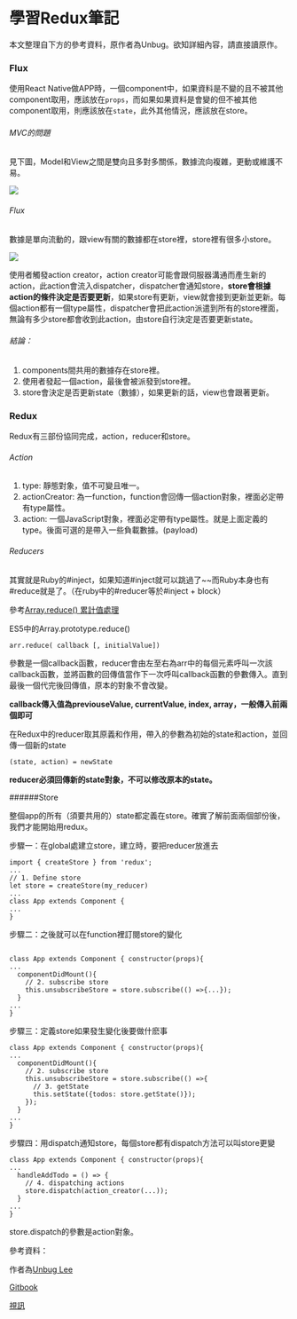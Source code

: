 # 學習Redux筆記

本文整理自下方的參考資料，原作者為Unbug。欲知詳細內容，請直接讀原作。

### Flux

使用React Native做APP時，一個component中，如果資料是不變的且不被其他component取用，應該放在`props`，而如果如果資料是會變的但不被其他component取用，則應該放在`state`，此外其他情況，應該放在store。


###### MVC的問題

見下圖，Model和View之間是雙向且多對多關係，數據流向複雜，更動或維護不易。

![](http://i.imgur.com/BLmJc0l.png)


###### Flux

數據是單向流動的，跟view有關的數據都在store裡，store裡有很多小store。

![](http://i.imgur.com/qN7gRWa.png)

使用者觸發action creator，action creator可能會跟伺服器溝通而產生新的action，此action會流入dispatcher，dispatcher會通知store，****store會根據action的條件決定是否要更新****，如果store有更新，view就會接到更新並更新。每個action都有一個type屬性，dispatcher會把此action派遣到所有的store裡面，無論有多少store都會收到此action，由store自行決定是否要更新state。

###### 結論：

1. components間共用的數據存在store裡。
2. 使用者發起一個action，最後會被派發到store裡。
3. store會決定是否更新state（數據），如果更新的話，view也會跟著更新。

### Redux

Redux有三部份協同完成，action，reducer和store。

###### Action

1. type: 靜態對象，值不可變且唯一。
2. actionCreator: 為一function，function會回傳一個action對象，裡面必定帶有type屬性。
3. action: 一個JavaScript對象，裡面必定帶有type屬性。就是上面定義的type。後面可選的是帶入一些負載數據。\(payload\)

###### Reducers

其實就是Ruby的#inject，如果知道#inject就可以跳過了~~而Ruby本身也有#reduce就是了。（在ruby中的#reducer等於#inject + block）

參考[Array.reduce\(\) 累計值處理](http://www.victsao.com/blog/81-javascript/184-javascript-arr-reduce)

ES5中的Array.prototype.reduce\(\)

`arr.reduce( callback [, initialValue])`

參數是一個callback函數，reducer會由左至右為arr中的每個元素呼叫一次該callback函數，並將函數的回傳值當作下一次呼叫callback函數的參數傳入。直到最後一個代完後回傳值，原本的對象不會改變。

****callback傳入值為previouseValue, currentValue, index, array，一般傳入前兩個即可****

在Redux中的reducer取其原義和作用，帶入的參數為初始的state和action，並回傳一個新的state

`(state, action) = newState`

****reducer必須回傳新的state對象，不可以修改原本的state。****

######Store

整個app的所有（須要共用的）state都定義在store。確實了解前面兩個部份後，我們才能開始用redux。

步驟一：在global處建立store，建立時，要把reducer放進去

```
import { createStore } from 'redux';
...
// 1. Define store
let store = createStore(my_reducer)
...
class App extends Component {
...
}
```

步驟二：之後就可以在function裡訂閱store的變化
```

class App extends Component { constructor(props){ 
...
  componentDidMount(){
    // 2. subscribe store
    this.unsubscribeStore = store.subscribe(() =>{...});
  }
...
}
```

步驟三：定義store如果發生變化後要做什麽事
```
class App extends Component { constructor(props){
...
  componentDidMount(){
    // 2. subscribe store
    this.unsubscribeStore = store.subscribe(() =>{
      // 3. getState
      this.setState({todos: store.getState()});
    });
  }
...
}
```
步驟四：用dispatch通知store，每個store都有dispatch方法可以叫store更變
```
class App extends Component { constructor(props){
...
  handleAddTodo = () => {
    // 4. dispatching actions
    store.dispatch(action_creator(...));
  }
...
}
```
store.dispatch的參數是action對象。



參考資料：

作者為[Unbug Lee](https://github.com/unbug)

[Gitbook](https://unbug.gitbooks.io/react-native-training/content/4_architecture.html)

[視訊](https://www.youtube.com/watch?v=JlYwmoJyM34&list=PLC_rYRxEnwQGLQqrHR0aho33U6DCeJamC&index=4)

